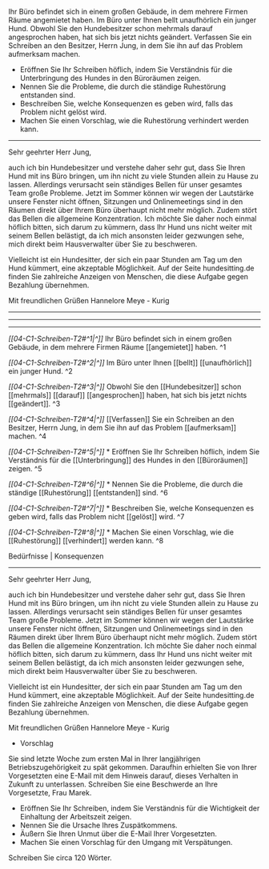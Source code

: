 Ihr Büro befindet sich in einem großen Gebäude, in dem mehrere Firmen Räume angemietet haben. Im Büro unter Ihnen bellt unaufhörlich ein junger Hund. Obwohl Sie den Hundebesitzer schon mehrmals darauf angesprochen haben, hat sich bis jetzt nichts geändert. Verfassen Sie ein Schreiben an den Besitzer, Herrn Jung, in dem Sie ihn auf das Problem aufmerksam machen.

* Eröffnen Sie Ihr Schreiben höflich, indem Sie Verständnis für die Unterbringung des Hundes in den Büroräumen zeigen.
* Nennen Sie die Probleme, die durch die ständige Ruhestörung entstanden sind.
* Beschreiben Sie, welche Konsequenzen es geben wird, falls das Problem nicht gelöst wird.
* Machen Sie einen Vorschlag, wie die Ruhestörung verhindert werden kann.

---

Sehr geehrter Herr Jung,

auch ich bin Hundebesitzer und verstehe daher sehr gut, dass Sie Ihren Hund mit ins Büro bringen, um ihn nicht zu viele Stunden allein zu Hause zu lassen. Allerdings verursacht sein ständiges Bellen für unser gesamtes Team große Probleme. Jetzt im Sommer können wir wegen der Lautstärke unsere Fenster nicht öffnen, Sitzungen und Onlinemeetings sind in den Räumen direkt über Ihrem Büro überhaupt nicht mehr möglich. Zudem stört das Bellen die allgemeine Konzentration. Ich möchte Sie daher noch einmal höflich bitten, sich darum zu kümmern, dass Ihr Hund uns nicht weiter mit seinem Bellen belästigt, da ich mich ansonsten leider gezwungen sehe, mich direkt beim Hausverwalter über Sie zu beschweren.

Vielleicht ist ein Hundesitter, der sich ein paar Stunden am Tag um den Hund kümmert, eine akzeptable Möglichkeit. Auf der Seite hundesitting.de finden Sie zahlreiche Anzeigen von Menschen, die diese Aufgabe gegen Bezahlung übernehmen.

Mit freundlichen Grüßen
Hannelore Meye - Kurig

---
---
---

*[[04-C1-Schreiben-T2#^1|^]]* Ihr Büro befindet sich in einem großen Gebäude, in dem mehrere Firmen Räume [[angemietet]] haben. ^1

*[[04-C1-Schreiben-T2#^2|^]]* Im Büro unter Ihnen [[bellt]] [[unaufhörlich]] ein junger Hund. ^2

*[[04-C1-Schreiben-T2#^3|^]]* Obwohl Sie den [[Hundebesitzer]] schon [[mehrmals]] [[darauf]] [[angesprochen]] haben, hat sich bis jetzt nichts [[geändert]]. ^3

*[[04-C1-Schreiben-T2#^4|^]]* [[Verfassen]] Sie ein Schreiben an den Besitzer, Herrn Jung, in dem Sie ihn auf das Problem [[aufmerksam]] machen. ^4


*[[04-C1-Schreiben-T2#^5|^]]* * Eröffnen Sie Ihr Schreiben höflich, indem Sie Verständnis für die [[Unterbringung]] des Hundes in den [[Büroräumen]] zeigen. ^5

*[[04-C1-Schreiben-T2#^6|^]]* * Nennen Sie die Probleme, die durch die ständige [[Ruhestörung]] [[entstanden]] sind. ^6

*[[04-C1-Schreiben-T2#^7|^]]* * Beschreiben Sie, welche Konsequenzen es geben wird, falls das Problem nicht [[gelöst]] wird. ^7

*[[04-C1-Schreiben-T2#^8|^]]* * Machen Sie einen Vorschlag, wie die [[Ruhestörung]] [[verhindert]] werden kann. ^8


Bedürfnisse | Konsequenzen

---

Sehr geehrter Herr Jung,

auch ich bin Hundebesitzer und verstehe daher sehr gut, dass Sie Ihren Hund mit ins Büro bringen, um ihn nicht zu viele Stunden allein zu Hause zu lassen. Allerdings verursacht sein ständiges Bellen für unser gesamtes Team große Probleme. Jetzt im Sommer können wir wegen der Lautstärke unsere Fenster nicht öffnen, Sitzungen und Onlinemeetings sind in den Räumen direkt über Ihrem Büro überhaupt nicht mehr möglich. Zudem stört das Bellen die allgemeine Konzentration. Ich möchte Sie daher noch einmal höflich bitten, sich darum zu kümmern, dass Ihr Hund uns nicht weiter mit seinem Bellen belästigt, da ich mich ansonsten leider gezwungen sehe, mich direkt beim Hausverwalter über Sie zu beschweren.

Vielleicht ist ein Hundesitter, der sich ein paar Stunden am Tag um den Hund kümmert, eine akzeptable Möglichkeit. Auf der Seite hundesitting.de finden Sie zahlreiche Anzeigen von Menschen, die diese Aufgabe gegen Bezahlung übernehmen.

Mit freundlichen Grüßen
Hannelore Meye - Kurig




- Vorschlag

Sie sind letzte Woche zum ersten Mal in Ihrer langjährigen Betriebszugehörigkeit zu spät gekommen. Daraufhin erhielten Sie von Ihrer Vorgesetzten eine E-Mail mit dem Hinweis darauf, dieses Verhalten in Zukunft zu unterlassen. Schreiben Sie eine Beschwerde an Ihre Vorgesetzte, Frau Marek. 

* Eröffnen Sie Ihr Schreiben, indem Sie Verständnis für die Wichtigkeit der Einhaltung der Arbeitszeit zeigen. 
* Nennen Sie die Ursache Ihres Zuspätkommens. 
* Äußern Sie Ihren Unmut über die E-Mail Ihrer Vorgesetzten. 
* Machen Sie einen Vorschlag für den Umgang mit Verspätungen. 

Schreiben Sie circa 120 Wörter.